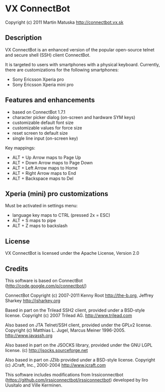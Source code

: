 VX ConnectBot
=========

Copyright (c) 2011 Martin Matuska <martin at matuska dot vx dot sk> http://connectbot.vx.sk

## Description

VX ConnectBot is an enhanced version of the popular open-source telnet and secure shell (SSH) client ConnectBot.

It is targeted to users with smartphones with a physical keyboard. Currently, there are customizations for the following smartphones:

 - Sony Ericsson Xperia pro
 - Sony Ericsson Xperia mini pro

## Features and enhancements

 - based on ConnectBot 1.7.1
 - character picker dialog (on-screen and hardware SYM keys)
 - customizable default font size
 - customizable values for force size
 - reset screen to default size
 - single line input (on-screen key)
 
Key mappings:

 - ALT + Up Arrow maps to Page Up
 - ALT + Down Arrow maps to Page Down
 - ALT + Left Arrow maps to Home
 - ALT + Right Arrow maps to End
 - ALT + Backspace maps to Del

## Xperia (mini) pro customizations

Must be activated in settings menu:

 - language key maps to CTRL (pressed 2x = ESC)
 - ALT + S maps to pipe
 - ALT + Z maps to backslash
 
## License

VX ConnectBot is licensed under the Apache License, Version 2.0

## Credits

This software is based on ConnectBot (http://code.google.com/p/connectbot/)

ConnectBot Copyright (c) 2007-2011 Kenny Root http://the-b.org, Jeffrey Sharkey http://jsharkey.org

Based in part on the Trilead SSH2 client, provided under a BSD-style license.  Copyright (c) 2007 Trilead AG.  http://www.trilead.com

Also based on JTA Telnet/SSH client, provided under the GPLv2 license. Copyright (c) Matthias L. Jugel, Marcus Meiner 1996-2005. http://www.javassh.org

Also based in part on the JSOCKS library, provided under the GNU LGPL license. (c) http://jsocks.sourceforge.net

Also based in part on JZlib provided under a BSD-style license. Copyright (c) JCraft, Inc., 2000-2004 http://www.jcraft.com

This software includes modifications from Irssiconnectbot (https://github.com/irssiconnectbot/irssiconnectbot) developed by Iiro Uusitalo and Ville Kerminen.